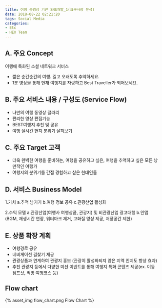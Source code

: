 ```yaml
---
title: 여행 동영상 기반 SNS개발_1(요구사항 분석)
date: 2018-08-22 02:21:20
tags: Social Media
categories:
- Etc
- HEX Team
---
```


## A.	주요 Concept
여행에 특화된 소셜 네트워크 서비스
-	짧은 순간순간의 여행. 길고 오래도록 추억하세요.
-	1분 영상을 통해 현재 여행지를 자랑하고 Best Traveller가 되어보세요.

## B.	주요 서비스 내용 / 구성도 (Service Flow)
-	나만의 여행 동영상 갤러리
-	편리한 영상 편집기능
-	BEST여행지 추천 및 공유
-	여행 실시간 현지 분위기 살펴보기

## C.	주요 Target 고객
-	더욱 완벽한 여행을 준비하는, 여행을 공유하고 싶은, 여행을 추억하고 싶은 모든 낭만적인 여행가
-	여행지의 분위기를 간접 경험하고 싶은 현대인들

## D.	서비스 Business Model
1.가치
a.추억 남기기
b.여행 정보 공유
c.관광산업 활성화

2.수익 모델
a.관광산업(여행사 여행상품, 관광지) 및 비관광산업 광고대행
b.인앱(BGM, 재생시간 연장, 워터마크 제거, 고화질 영상 제공, 저장공간 제한)

## E.	상품 확장 계획
-	여행경로 공유
-	네비게이션 길찾기 제공
-	관광상품과 연계하여 관광지 홍보 (관광이 활성화되지 않은 지역 인지도 향상 효과)
-	추천 관광지 등에서 다양한 미션 이벤트를 통해 여행지 특화 콘텐츠 제공(ex. 이동 점프샷, 먹방 여행코스 등)

## Flow chart
{% asset_img flow_chart.png Flow Chart %}
